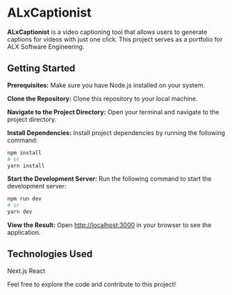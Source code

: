 
# ALxCaptionist

**ALxCaptionist** is a video captioning tool that allows users to generate captions for videos with just one click. This project serves as a portfolio for ALX Software Engineering.

## Getting Started

**Prerequisites:**
Make sure you have Node.js installed on your system.

**Clone the Repository:**
Clone this repository to your local machine.

**Navigate to the Project Directory:**
Open your terminal and navigate to the project directory.

**Install Dependencies:**
Install project dependencies by running the following command:

```bash
npm install
# or
yarn install
```

**Start the Development Server:**
Run the following command to start the development server:

```bash
npm run dev
# or
yarn dev
```

**View the Result:**
Open [http://localhost:3000](http://localhost:3000) in your browser to see the application.

## Technologies Used

Next.js
React

Feel free to explore the code and contribute to this project!
```
